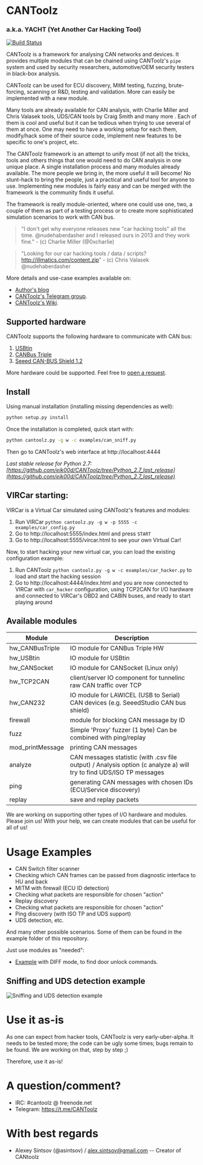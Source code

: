 # CANToolz
### a.k.a. YACHT (Yet Another Car Hacking Tool)

[![Build Status](https://travis-ci.org/CANToolz/CANToolz.svg?branch=master)](https://travis-ci.org/CANToolz/CANToolz)

CANToolz is a framework for analysing CAN networks and devices. It provides multiple modules that can be chained using
CANToolz's `pipe` system and used by security researchers, automotive/OEM security testers in black-box analysis.

CANToolz can be used for ECU discovery, MitM testing, fuzzing, brute-forcing, scanning or R&D, testing and validation.
More can easily be implemented with a new module.

Many tools are already available for CAN analysis, with Charlie Miller and Chris Valasek tools, UDS/CAN tools by Craig
Smith and many more . Each of them is cool and useful but it can be tedious when trying to use several of them at once.
One may need to have a working setup for each them, modify/hack some of their source code, implement new features to be
specific to one's project, etc.

The CANToolz framework is an attempt to unify most (if not all) the tricks, tools and others things that one would need
to do CAN analysis in one unique place. A single installation process and many modules already available. The more
people we bring in, the more useful it will become! No stunt-hack to bring the people, just a practical and useful tool
for anyone to use. Implementing new modules is fairly easy and can be merged with the framework is the community finds
it useful.

The framework is really module-oriented, where one could use one, two, a couple of them as part of a testing process or
to create more sophisticated simulation scenarios to work with CAN bus.

> "I don't get why everyone releases new "car hacking tools" all the time. @nudehaberdasher and I released ours in 2013
> and they work fine." - (c) Charlie Miller (@0xcharlie)

> "Looking for our car hacking tools / data / scripts? http://illmatics.com/content.zip" - (c) Chris Valasek @nudehaberdasher

More details and use-case examples available on:

+ [Author's blog](http://asintsov.blogspot.de/)
+ [CANToolz's Telegram group](https://t.me/CANToolz).
+ [CANToolz's Wiki](https://github.com/CANToolz/CANToolz/wiki).

## Supported hardware

CANToolz supports the following hardware to communicate with CAN bus:

1. [USBtin](http://www.fischl.de/usbtin/)
2. [CANBus Triple](https://canb.us/)
3. [Seeed CAN-BUS Shield 1.2](https://www.seeedstudio.com/CAN-BUS-Shield-V1.2-p-2256.html)

More hardware could be supported. Feel free to [open a request](https://github.com/CANToolz/CANToolz/issues).

## Install

Using manual installation (installing missing dependencies as well):

```bash
python setup.py install
```

Once the installation is completed, quick start with:

```bash
python cantoolz.py -g w -c examples/can_sniff.py
```

Then go to CANToolz's web interface at http://localhost:4444

*Last stable release for Python 2.7: [https://github.com/eik00d/CANToolz/tree/Python_2.7_last_release](https://github.com/eik00d/CANToolz/tree/Python_2.7_last_release)*

## VIRCar starting:

VIRCar is a Virtual Car simulated using CANToolz's features and modules:

1. Run VIRCar `python cantoolz.py -g w -p 5555 -c examples/car_config.py`
2. Go to http://localhost:5555/index.html and press `START`
3. Go to http://localhost:5555/vircar.html to see your own Virtual Car!

Now, to start hacking your new virtual car, you can load the existing configuration example:

1. Run CANToolz `python cantoolz.py -g w -c examples/car_hacker.py` to load and start the hacking session
2. Go to http://localhost:4444/index.html and you are now connected to VIRCar with `car_hacker` configuration, using
   TCP2CAN for I/O hardware and connected to VIRCar's OBD2 and CABIN buses, and ready to start playing around

## Available modules

Module | Description
------ | -----------
hw_CANBusTriple | IO module for CANBus Triple HW
hw_USBtin | IO module for USBtin
hw_CANSocket | IO module for CANSocket (Linux only)
hw_TCP2CAN | client/server IO component for tunnelinc raw CAN traffic over TCP
hw_CAN232 | IO module for LAWICEL (USB to Serial) CAN devices (e.g. SeeedStudio CAN bus shield)
firewall | module for blocking CAN message by ID
fuzz | Simple 'Proxy' fuzzer  (1 byte) Can be combined with ping/replay
mod_printMessage | printing CAN messages
analyze | CAN messages statistic (with .csv file output) / Analysis option (c analyze a) will try to find UDS/ISO TP messages
ping | generating CAN messages with chosen IDs (ECU/Service discovery)
replay | save and replay packets

We are working on supporting other types of I/O hardware and modules. Please join us! With your help, we can create
modules that can be useful for all of us!

# Usage Examples

- CAN Switch filter scanner
 - Checking which CAN frames can be passed from diagnostic interface to HU and back
- MITM with firewall (ECU ID detection)
 - Checking what packets are responsible for chosen "action"
- Replay discovery
 - Checking what packets are responsible for chosen "action"
- Ping discovery (with ISO TP and UDS support)
 - UDS detection, etc.

And many other possible scenarios. Some of them can be found in the example folder of this repository.

Just use modules as "needed":

+ [Example](https://asintsov.blogspot.de/2016/04/cantoolz-modstat-diff-mode.html) with DIFF mode, to find door unlock commands.

## Sniffing and UDS detection example

![Sniffing and UDS detection example](https://camo.githubusercontent.com/e9d71e7de801c2f82c2ff4d408c7e737ea1342e2/687474703a2f2f696d6167697a65722e696d616765736861636b2e75732f76322f31303234783736387139302f3932322f537873466b4b2e706e67)

# Use it as-is

As one can expect from hacker tools, CANToolz is very early-uber-alpha. It needs to be tested more; the code can be
ugly some times; bugs remain to be found. We are working on that, step by step ;)

Therefore, use it as-is!

# A question/comment?

+ IRC: #cantoolz @ freenode.net
+ Telegram: https://t.me/CANToolz

# With best regards

+ Alexey Sintsov (@asintsov) / alex.sintsov@gmail.com -- Creator of CANtoolz
